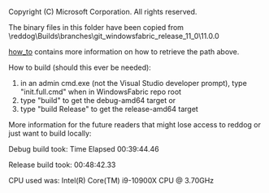 Copyright (C) Microsoft Corporation. All rights reserved.

The binary files in this folder have been copied from \\reddog\Builds\branches\git_windowsfabric_release_11_0\11.0.0

[how_to](doc/how_to.md) contains more information on how to retrieve the path above.

How to build (should this ever be needed):
1) in an admin cmd.exe (not the Visual Studio developer prompt), type "init.full.cmd" when in WindowsFabric repo root
2) type "build" to get the debug-amd64 target
or
2) type "build Release" to get the release-amd64 target

More information for the future readers that might lose access to reddog or just want to build locally:

Debug build took: Time Elapsed 00:39:44.46

Release build took: 00:48:42.33

CPU used was: Intel(R) Core(TM) i9-10900X CPU @ 3.70GHz

